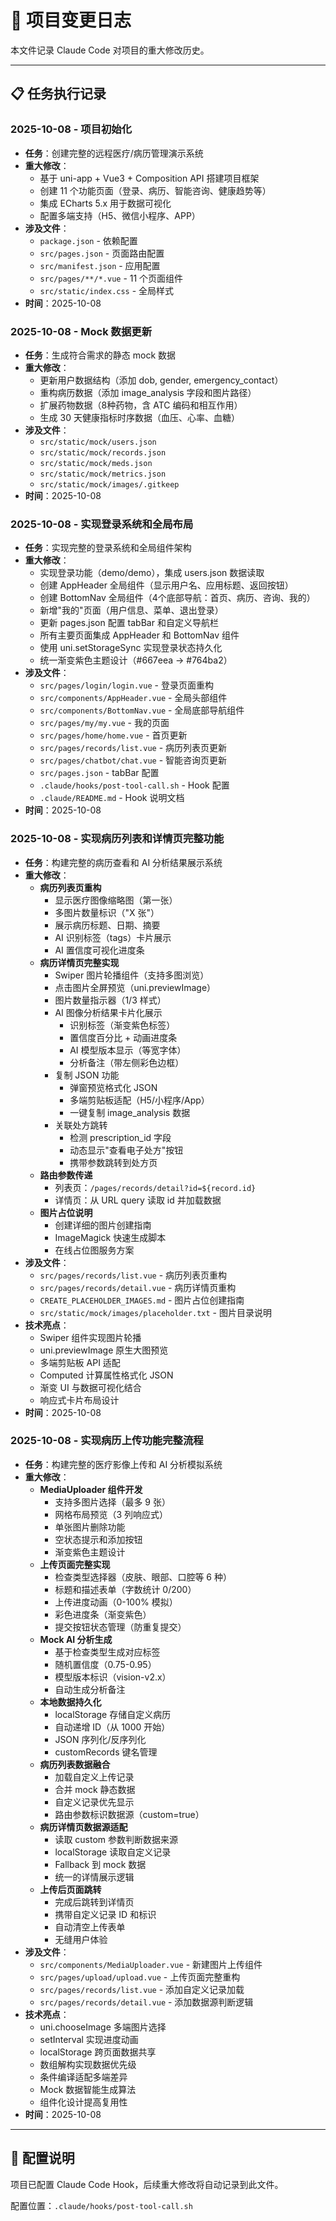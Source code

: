# 📝 项目变更日志

本文件记录 Claude Code 对项目的重大修改历史。

---

## 📋 任务执行记录

### 2025-10-08 - 项目初始化
- **任务**：创建完整的远程医疗/病历管理演示系统
- **重大修改**：
  - 基于 uni-app + Vue3 + Composition API 搭建项目框架
  - 创建 11 个功能页面（登录、病历、智能咨询、健康趋势等）
  - 集成 ECharts 5.x 用于数据可视化
  - 配置多端支持（H5、微信小程序、APP）
- **涉及文件**：
  - `package.json` - 依赖配置
  - `src/pages.json` - 页面路由配置
  - `src/manifest.json` - 应用配置
  - `src/pages/**/*.vue` - 11 个页面组件
  - `src/static/index.css` - 全局样式
- **时间**：2025-10-08

### 2025-10-08 - Mock 数据更新
- **任务**：生成符合需求的静态 mock 数据
- **重大修改**：
  - 更新用户数据结构（添加 dob, gender, emergency_contact）
  - 重构病历数据（添加 image_analysis 字段和图片路径）
  - 扩展药物数据（8种药物，含 ATC 编码和相互作用）
  - 生成 30 天健康指标时序数据（血压、心率、血糖）
- **涉及文件**：
  - `src/static/mock/users.json`
  - `src/static/mock/records.json`
  - `src/static/mock/meds.json`
  - `src/static/mock/metrics.json`
  - `src/static/mock/images/.gitkeep`
- **时间**：2025-10-08

### 2025-10-08 - 实现登录系统和全局布局
- **任务**：实现完整的登录系统和全局组件架构
- **重大修改**：
  - 实现登录功能（demo/demo），集成 users.json 数据读取
  - 创建 AppHeader 全局组件（显示用户名、应用标题、返回按钮）
  - 创建 BottomNav 全局组件（4个底部导航：首页、病历、咨询、我的）
  - 新增"我的"页面（用户信息、菜单、退出登录）
  - 更新 pages.json 配置 tabBar 和自定义导航栏
  - 所有主要页面集成 AppHeader 和 BottomNav 组件
  - 使用 uni.setStorageSync 实现登录状态持久化
  - 统一渐变紫色主题设计（#667eea → #764ba2）
- **涉及文件**：
  - `src/pages/login/login.vue` - 登录页面重构
  - `src/components/AppHeader.vue` - 全局头部组件
  - `src/components/BottomNav.vue` - 全局底部导航组件
  - `src/pages/my/my.vue` - 我的页面
  - `src/pages/home/home.vue` - 首页更新
  - `src/pages/records/list.vue` - 病历列表页更新
  - `src/pages/chatbot/chat.vue` - 智能咨询页更新
  - `src/pages.json` - tabBar 配置
  - `.claude/hooks/post-tool-call.sh` - Hook 配置
  - `.claude/README.md` - Hook 说明文档
- **时间**：2025-10-08

### 2025-10-08 - 实现病历列表和详情页完整功能
- **任务**：构建完整的病历查看和 AI 分析结果展示系统
- **重大修改**：
  - **病历列表页重构**
    - 显示医疗图像缩略图（第一张）
    - 多图片数量标识（"X 张"）
    - 展示病历标题、日期、摘要
    - AI 识别标签（tags）卡片展示
    - AI 置信度可视化进度条
  - **病历详情页完整实现**
    - Swiper 图片轮播组件（支持多图浏览）
    - 点击图片全屏预览（uni.previewImage）
    - 图片数量指示器（1/3 样式）
    - AI 图像分析结果卡片化展示
      - 识别标签（渐变紫色标签）
      - 置信度百分比 + 动画进度条
      - AI 模型版本显示（等宽字体）
      - 分析备注（带左侧彩色边框）
    - 复制 JSON 功能
      - 弹窗预览格式化 JSON
      - 多端剪贴板适配（H5/小程序/App）
      - 一键复制 image_analysis 数据
    - 关联处方跳转
      - 检测 prescription_id 字段
      - 动态显示"查看电子处方"按钮
      - 携带参数跳转到处方页
  - **路由参数传递**
    - 列表页：`/pages/records/detail?id=${record.id}`
    - 详情页：从 URL query 读取 id 并加载数据
  - **图片占位说明**
    - 创建详细的图片创建指南
    - ImageMagick 快速生成脚本
    - 在线占位图服务方案
- **涉及文件**：
  - `src/pages/records/list.vue` - 病历列表页重构
  - `src/pages/records/detail.vue` - 病历详情页重构
  - `CREATE_PLACEHOLDER_IMAGES.md` - 图片占位创建指南
  - `src/static/mock/images/placeholder.txt` - 图片目录说明
- **技术亮点**：
  - Swiper 组件实现图片轮播
  - uni.previewImage 原生大图预览
  - 多端剪贴板 API 适配
  - Computed 计算属性格式化 JSON
  - 渐变 UI 与数据可视化结合
  - 响应式卡片布局设计
- **时间**：2025-10-08

### 2025-10-08 - 实现病历上传功能完整流程
- **任务**：构建完整的医疗影像上传和 AI 分析模拟系统
- **重大修改**：
  - **MediaUploader 组件开发**
    - 支持多图片选择（最多 9 张）
    - 网格布局预览（3 列响应式）
    - 单张图片删除功能
    - 空状态提示和添加按钮
    - 渐变紫色主题设计
  - **上传页面完整实现**
    - 检查类型选择器（皮肤、眼部、口腔等 6 种）
    - 标题和描述表单（字数统计 0/200）
    - 上传进度动画（0-100% 模拟）
    - 彩色进度条（渐变紫色）
    - 提交按钮状态管理（防重复提交）
  - **Mock AI 分析生成**
    - 基于检查类型生成对应标签
    - 随机置信度（0.75-0.95）
    - 模型版本标识（vision-v2.x）
    - 自动生成分析备注
  - **本地数据持久化**
    - localStorage 存储自定义病历
    - 自动递增 ID（从 1000 开始）
    - JSON 序列化/反序列化
    - customRecords 键名管理
  - **病历列表数据融合**
    - 加载自定义上传记录
    - 合并 mock 静态数据
    - 自定义记录优先显示
    - 路由参数标识数据源（custom=true）
  - **病历详情页数据源适配**
    - 读取 custom 参数判断数据来源
    - localStorage 读取自定义记录
    - Fallback 到 mock 数据
    - 统一的详情展示逻辑
  - **上传后页面跳转**
    - 完成后跳转到详情页
    - 携带自定义记录 ID 和标识
    - 自动清空上传表单
    - 无缝用户体验
- **涉及文件**：
  - `src/components/MediaUploader.vue` - 新建图片上传组件
  - `src/pages/upload/upload.vue` - 上传页面完整重构
  - `src/pages/records/list.vue` - 添加自定义记录加载
  - `src/pages/records/detail.vue` - 添加数据源判断逻辑
- **技术亮点**：
  - uni.chooseImage 多端图片选择
  - setInterval 实现进度动画
  - localStorage 跨页面数据共享
  - 数组解构实现数据优先级
  - 条件编译适配多端差异
  - Mock 数据智能生成算法
  - 组件化设计提高复用性
- **时间**：2025-10-08

---

## 🔧 配置说明

项目已配置 Claude Code Hook，后续重大修改将自动记录到此文件。

配置位置：`.claude/hooks/post-tool-call.sh`
